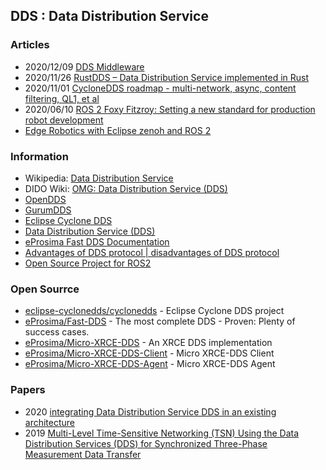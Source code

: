 ## DDS : Data Distribution Service


### Articles
- 2020/12/09 [DDS Middleware](https://medium.com/software-architecture-foundations/dds-middleware-1af525f69753)
- 2020/11/26 [RustDDS – Data Distribution Service implemented in Rust](https://www.atostek.com/rustdds-data-distribution-service-implemented-in-rust/)
- 2020/11/01 [CycloneDDS roadmap - multi-network, async, content filtering, QL1, et al](https://discourse.ros.org/t/cyclonedds-roadmap-multi-network-async-content-filtering-ql1-et-al/17561)
- 2020/06/10 [ROS 2 Foxy Fitzroy: Setting a new standard for production robot development](https://aws.amazon.com/blogs/robotics/ros2-foxy-fitzroy-robot-development/)
- [Edge Robotics with Eclipse zenoh and ROS 2](https://www.eclipse.org/community/eclipse_newsletter/2020/september/1.php)


### Information
- Wikipedia: [Data Distribution Service](https://en.wikipedia.org/wiki/Data_Distribution_Service)
- DIDO Wiki: [OMG: Data Distribution Service (DDS)](https://www.omgwiki.org/dido/doku.php?id=dido:public:ra:xapend:xapend.b_stds:tech:omg:dds)
- [OpenDDS](https://opendds.org/)
- [GurumDDS](https://www.gurum.cc/ko/gurumdds)
- [Eclipse Cyclone DDS](https://projects.eclipse.org/projects/iot.cyclonedds)
- [Data Distribution Service (DDS)](https://www.programmersought.com/article/68842945385/)
- [eProsima Fast DDS Documentation](https://fast-dds.docs.eprosima.com/en/latest/#)
- [Advantages of DDS protocol | disadvantages of DDS protocol](https://www.rfwireless-world.com/Terminology/Advantages-and-Disadvantages-of-DDS-protocol.html)
- [Open Source Project for ROS2](https://www.findbestopensource.com/tagged/ros2?fq=dds)


### Open Sourrce
- [eclipse-cyclonedds/cyclonedds](https://github.com/eclipse-cyclonedds/cyclonedds) - Eclipse Cyclone DDS project
- [eProsima/Fast-DDS](https://github.com/eProsima/Fast-DDS) - The most complete DDS - Proven: Plenty of success cases.
- [eProsima/Micro-XRCE-DDS](https://github.com/eProsima/Micro-XRCE-DDS) - An XRCE DDS implementation
- [eProsima/Micro-XRCE-DDS-Client](https://github.com/eProsima/Micro-XRCE-DDS-Client) - Micro XRCE-DDS Client
- [eProsima/Micro-XRCE-DDS-Agent](https://github.com/eProsima/Micro-XRCE-DDS-Agent) - Micro XRCE-DDS Agent



### Papers
- 2020 [integrating Data Distribution Service DDS in an existing architecture](https://www.diva-portal.org/smash/get/diva2:1513079/FULLTEXT01.pdf)
- 2019 [Multi-Level Time-Sensitive Networking (TSN) Using the Data Distribution Services (DDS) for Synchronized Three-Phase Measurement Data Transfer](https://ieeexplore.ieee.org/document/8823854)



